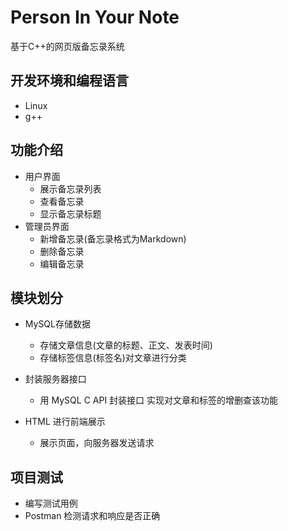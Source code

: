 # Person In Your Note
基于C++的网页版备忘录系统

## 开发环境和编程语言

- Linux
- g++

## 功能介绍

- 用户界面
  - 展示备忘录列表
  - 查看备忘录
  - 显示备忘录标题
- 管理员界面
  - 新增备忘录(备忘录格式为Markdown)
  - 删除备忘录
  - 编辑备忘录

## 模块划分

- MySQL存储数据
  - 存储文章信息(文章的标题、正文、发表时间)
  - 存储标签信息(标签名)对文章进行分类
- 封装服务器接口

  - 用 MySQL C API 封装接口 实现对文章和标签的增删查该功能
- HTML 进行前端展示
  - 展示页面，向服务器发送请求

## 项目测试

- 编写测试用例
- Postman 检测请求和响应是否正确